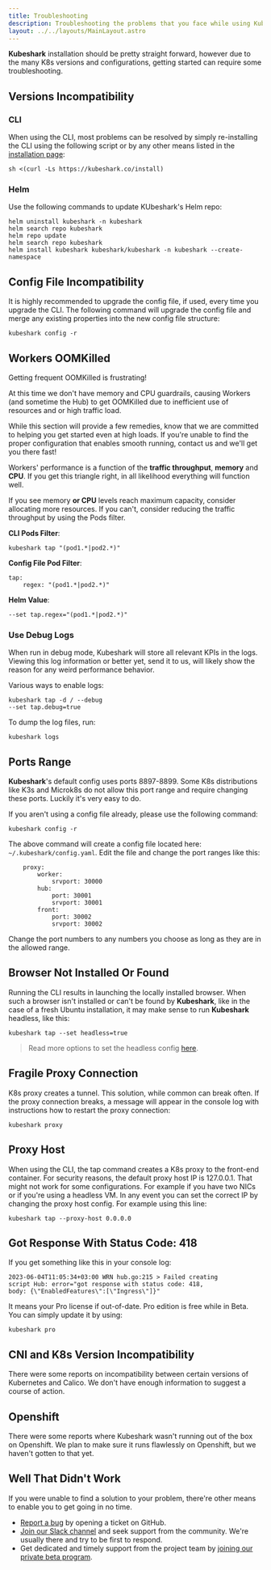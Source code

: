 ```yaml
---
title: Troubleshooting
description: Troubleshooting the problems that you face while using Kubeshark.
layout: ../../layouts/MainLayout.astro
---
```


**Kubeshark** installation should be pretty straight forward, however due to the many K8s versions and configurations, getting started can require some troubleshooting.

## Versions Incompatibility 

### CLI

When using the CLI, most problems can be resolved by simply re-installing the CLI using the following script or by any other means listed in the [installation page](/en/install):

```shell
sh <(curl -Ls https://kubeshark.co/install)
```

### Helm

Use the following commands to update KUbeshark's Helm repo:

```shell
helm uninstall kubeshark -n kubeshark
helm search repo kubeshark
helm repo update
helm search repo kubeshark
helm install kubeshark kubeshark/kubeshark -n kubeshark --create-namespace
```

## Config File Incompatibility

It is highly recommended to upgrade the config file, if used, every time you upgrade the CLI. The following command will upgrade the config file and merge any existing properties into the new config file structure:

```shell
kubeshark config -r
```

## Workers OOMKilled

Getting frequent OOMKilled is frustrating!

At this time we don't have memory and CPU guardrails, causing Workers (and sometime the Hub) to get OOMKilled due to inefficient use of resources and or high traffic load. 

While this section will provide a few remedies, know that we are committed to helping you get started even at high loads. If you're unable to find the proper configuration that enables smooth running, contact us and we'll get you there fast!

Workers' performance is a function of the **traffic throughput**, **memory** and **CPU**. If you get this triangle right, in all likelihood everything will function well.

If you see memory **or CPU** levels reach maximum capacity, consider allocating more resources. If you can't, consider reducing the traffic throughput by using the Pods filter.

**CLI Pods Filter**:

```shell
kubeshark tap "(pod1.*|pod2.*)"
```

**Config File Pod Filter**:

```shell
tap:
    regex: "(pod1.*|pod2.*)"
```

**Helm Value**:

```shell
--set tap.regex="(pod1.*|pod2.*)"
```

### Use Debug Logs 

When run in debug mode, Kubeshark will store all relevant KPIs in the logs. Viewing this log information or better yet, send it to us, will likely show the reason for any weird performance behavior.

Various ways to enable logs:
```shell
kubeshark tap -d / --debug
--set tap.debug=true
```

To dump the log files, run:
```shell
kubeshark logs
```

## Ports Range

**Kubeshark**'s default config uses ports 8897-8899. Some K8s distributions like K3s and Microk8s do not allow this port range and require changing these ports. Luckily it's very easy to do.

If you aren't using a config file already, please use the following command:
```shell
kubeshark config -r
```
The above command will create a config file located here: `~/.kubeshark/config.yaml`.
Edit the file and change the port ranges like this:
```shell
    proxy:
        worker:
            srvport: 30000
        hub:
            port: 30001
            srvport: 30001
        front:
            port: 30002
            srvport: 30002
```
Change the port numbers to any numbers you choose as long as they are in the allowed range.

## Browser Not Installed Or Found

Running the CLI results in launching the locally installed browser. When such a browser isn't installed or can't be found by **Kubeshark**, like in the case of a fresh Ubuntu installation, it may make sense to run **Kubeshark** headless, like this:
```shell
kubeshark tap --set headless=true
```
> Read more options to set the headless config [here](/en/config#run-kubeshark-headless).

## Fragile Proxy Connection

K8s proxy creates a tunnel. This solution, while common can break often. If the proxy connection breaks, a message will appear in the console log with instructions how to restart the proxy connection:
```shell
kubeshark proxy
```

## Proxy Host

When using the CLI, the tap command creates a K8s proxy to the front-end container. For security reasons, the default proxy host IP is 127.0.0.1. That might not work for some configurations. For example if you have two NICs or if you're using a headless VM. In any event you can set the correct IP by changing the proxy host config. For example using this line:

```shell
kubeshark tap --proxy-host 0.0.0.0
```

## Got Response With Status Code: 418

If you get something like this in your console log:
```shell
2023-06-04T11:05:34+03:00 WRN hub.go:215 > Failed creating 
script Hub: error="got response with status code: 418, 
body: {\"EnabledFeatures\":[\"Ingress\"]}"
```
It means your Pro license if out-of-date. Pro edition is free while in Beta. You can simply update it by using: 
```shell
kubeshark pro
```

## CNI and K8s Version Incompatibility

There were some reports on incompatibility between certain versions of Kubernetes and Calico. We don't have enough information to suggest a course of action.

## Openshift

There were some reports where Kubeshark wasn't running out of the box on Openshift. We plan to make sure it runs flawlessly on Openshift, but we haven't gotten to that yet.

## Well That Didn't Work

If you were unable to find a solution to your problem, there're other means to enable you to get going in no time.

- [Report a bug](https://github.com/kubeshark/kubeshark/issues) by opening a ticket on GitHub.
- [Join our Slack channel](https://join.slack.com/t/kubeshark/shared_invite/zt-1m90td3n7-VHxN_~V5kVp80SfQW3SfpA) and seek support from the community. We're usually there and try to be first to respond.
- Get dedicated and timely support from the project team by [joining our private beta program](https://kubeshark.co/beta).

